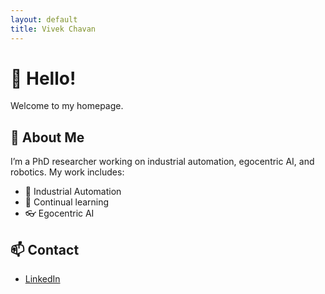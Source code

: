 ```yaml
---
layout: default
title: Vivek Chavan
---
```


# 👋 Hello!

Welcome to my homepage.

## 🔬 About Me

I’m a PhD researcher working on industrial automation, egocentric AI, and robotics. My work includes:

- 🤖 Industrial Automation
- 🧠 Continual learning
- 👓 Egocentric AI

## 📫 Contact

- [LinkedIn](https://www.linkedin.com/in/vivek9chavan/)
